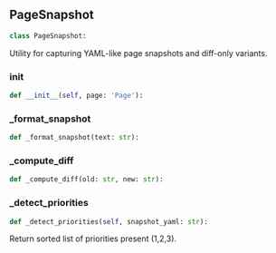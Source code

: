 <a id="camel.toolkits.hybrid_browser_toolkit.snapshot"></a>

<a id="camel.toolkits.hybrid_browser_toolkit.snapshot.PageSnapshot"></a>

## PageSnapshot

```python
class PageSnapshot:
```

Utility for capturing YAML-like page snapshots and diff-only
variants.

<a id="camel.toolkits.hybrid_browser_toolkit.snapshot.PageSnapshot.__init__"></a>

### __init__

```python
def __init__(self, page: 'Page'):
```

<a id="camel.toolkits.hybrid_browser_toolkit.snapshot.PageSnapshot._format_snapshot"></a>

### _format_snapshot

```python
def _format_snapshot(text: str):
```

<a id="camel.toolkits.hybrid_browser_toolkit.snapshot.PageSnapshot._compute_diff"></a>

### _compute_diff

```python
def _compute_diff(old: str, new: str):
```

<a id="camel.toolkits.hybrid_browser_toolkit.snapshot.PageSnapshot._detect_priorities"></a>

### _detect_priorities

```python
def _detect_priorities(self, snapshot_yaml: str):
```

Return sorted list of priorities present (1,2,3).
